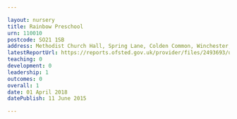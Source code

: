 ```yaml
---

layout: nursery
title: Rainbow Preschool
urn: 110010
postcode: SO21 1SB
address: Methodist Church Hall, Spring Lane, Colden Common, Winchester, Hampshire, SO21 1SB
latestReportUrl: https://reports.ofsted.gov.uk/provider/files/2493693/urn/110010.pdf
teaching: 0
development: 0
leadership: 1
outcomes: 0
overall: 1
date: 01 April 2018 
datePublish: 11 June 2015

---
```

